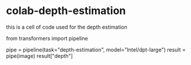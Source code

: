 # colab-depth-estimation
this is a cell of code used for the depth estimation

from transformers import pipeline

pipe = pipeline(task="depth-estimation", model="Intel/dpt-large")
result = pipe(image)
result["depth"]
